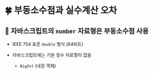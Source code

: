 # 🍀 부동소수점과 실수계산 오차

## 🧸 자바스크립트의 `number` 자료형은 **부동소수점** 사용

- IEEE 754 표준 `double` 형식 (64비트)

- 자바스크립트에는 기본 정수 자료형이 없음
  - `BigInt` (내장 객체)

